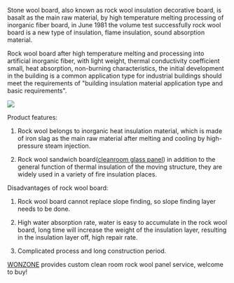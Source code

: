 Stone wool board, also known as rock wool insulation decorative board, is basalt as the main raw material, by high temperature melting processing of inorganic fiber board, in June 1981 the volume test successfully rock wool board is a new type of insulation, flame insulation, sound absorption material.

Rock wool board after high temperature melting and processing into artificial inorganic fiber, with light weight, thermal conductivity coefficient small, heat absorption, non-burning characteristics, the initial development in the building is a common application type for industrial buildings should meet the requirements of "building insulation material application type and basic requirements".

<img src="https://storage.ning.com/topology/rest/1.0/file/get/3179314515?profile=RESIZE_710x"/>

Product features:

1. Rock wool belongs to inorganic heat insulation material, which is made of iron slag as the main raw material after melting and cooling by high-pressure steam injection.

2. Rock wool sandwich board(<a href="http://www.wonzonecn.com/products/"/>cleanroom glass panel</a>) in addition to the general function of thermal insulation of the moving structure, they are widely used in a variety of fire insulation places.

Disadvantages of rock wool board:

1. Rock wool board cannot replace slope finding, so slope finding layer needs to be done.

2. High water absorption rate, water is easy to accumulate in the rock wool board, long time will increase the weight of the insulation layer, resulting in the insulation layer off, high repair rate.

3. Complicated process and long construction period.

<a href="http://www.wonzonecn.com/"/>WONZONE</a> provides custom clean room rock wool panel service, welcome to buy!
